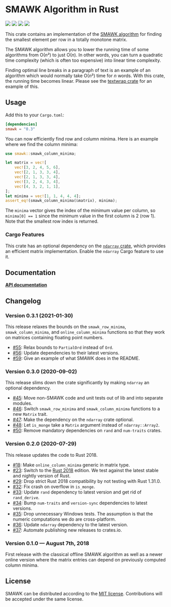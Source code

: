 # SMAWK Algorithm in Rust

[![](https://github.com/mgeisler/smawk/workflows/build/badge.svg)][build-status]
[![](https://codecov.io/gh/mgeisler/smawk/branch/master/graph/badge.svg)][codecov]
[![](https://img.shields.io/crates/v/smawk.svg)][crates-io]
[![](https://docs.rs/smawk/badge.svg)][api-docs]

This crate contains an implementation of the [SMAWK algorithm][smawk]
for finding the smallest element per row in a totally monotone matrix.

The SMAWK algorithm allows you to lower the running time of some
algorithms from O(*n*²) to just O(*n*). In other words, you can turn a
quadratic time complexity (which is often too expensive) into linear
time complexity.

Finding optimal line breaks in a paragraph of text is an example of an
algorithm which would normally take O(*n*²) time for *n* words. With
this crate, the running time becomes linear. Please see the [textwrap
crate][textwrap] for an example of this.

## Usage

Add this to your `Cargo.toml`:
```toml
[dependencies]
smawk = "0.3"
```

You can now efficiently find row and column minima. Here is an example
where we find the column minima:

```rust
use smawk::smawk_column_minima;

let matrix = vec![
    vec![3, 2, 4, 5, 6],
    vec![2, 1, 3, 3, 4],
    vec![2, 1, 3, 3, 4],
    vec![3, 2, 4, 3, 4],
    vec![4, 3, 2, 1, 1],
];
let minima = vec![1, 1, 4, 4, 4];
assert_eq!(smawk_column_minima(&matrix), minima);
```

The `minima` vector gives the index of the minimum value per column,
so `minima[0] == 1` since the minimum value in the first column is 2
(row 1). Note that the smallest row index is returned.

### Cargo Features

This crate has an optional dependency on the [`ndarray`
crate](https://docs.rs/ndarray/), which provides an efficient matrix
implementation. Enable the `ndarray` Cargo feature to use it.

## Documentation

**[API documentation][api-docs]**

## Changelog

### Version 0.3.1 (2021-01-30)

This release relaxes the bounds on the `smawk_row_minima`,
`smawk_column_minima`, and `online_column_minima` functions so that
they work on matrices containing floating point numbers.

* [#55](https://github.com/mgeisler/smawk/pull/55): Relax bounds to
  `PartialOrd` instead of `Ord`.
* [#56](https://github.com/mgeisler/smawk/pull/56): Update
  dependencies to their latest versions.
* [#59](https://github.com/mgeisler/smawk/pull/59): Give an example of
  what SMAWK does in the README.

### Version 0.3.0 (2020-09-02)

This release slims down the crate significantly by making `ndarray` an
optional dependency.

* [#45](https://github.com/mgeisler/smawk/pull/45): Move non-SMAWK
  code and unit tests out of lib and into separate modules.
* [#46](https://github.com/mgeisler/smawk/pull/46): Switch
  `smawk_row_minima` and `smawk_column_minima` functions to a new
  `Matrix` trait.
* [#47](https://github.com/mgeisler/smawk/pull/47): Make the
  dependency on the `ndarray` crate optional.
* [#48](https://github.com/mgeisler/smawk/pull/48): Let `is_monge` take
  a `Matrix` argument instead of `ndarray::Array2`.
* [#50](https://github.com/mgeisler/smawk/pull/50): Remove mandatory
  dependencies on `rand` and `num-traits` crates.


### Version 0.2.0 (2020-07-29)

This release updates the code to Rust 2018.

* [#18](https://github.com/mgeisler/smawk/pull/18): Make
  `online_column_minima` generic in matrix type.
* [#23](https://github.com/mgeisler/smawk/pull/23): Switch to the
  [Rust 2018][rust-2018] edition. We test against the latest stable
  and nightly version of Rust.
* [#29](https://github.com/mgeisler/smawk/pull/29): Drop strict Rust
  2018 compatibility by not testing with Rust 1.31.0.
* [#32](https://github.com/mgeisler/smawk/pull/32): Fix crash on
  overflow in `is_monge`.
* [#33](https://github.com/mgeisler/smawk/pull/33): Update `rand`
  dependency to latest version and get rid of `rand_derive`.
* [#34](https://github.com/mgeisler/smawk/pull/34): Bump `num-traits`
  and `version-sync` dependencies to latest versions.
* [#35](https://github.com/mgeisler/smawk/pull/35): Drop unnecessary
  Windows tests. The assumption is that the numeric computations we do
  are cross-platform.
* [#36](https://github.com/mgeisler/smawk/pull/36): Update `ndarray`
  dependency to the latest version.
* [#37](https://github.com/mgeisler/smawk/pull/37): Automate
  publishing new releases to crates.io.

### Version 0.1.0 — August 7th, 2018

First release with the classical offline SMAWK algorithm as well as a
newer online version where the matrix entries can depend on previously
computed column minima.

## License

SMAWK can be distributed according to the [MIT license][mit].
Contributions will be accepted under the same license.

[build-status]: https://github.com/mgeisler/smawk/actions?query=branch%3Amaster+workflow%3Abuild
[crates-io]: https://crates.io/crates/smawk
[codecov]: https://codecov.io/gh/mgeisler/smawk
[textwrap]: https://crates.io/crates/textwrap
[smawk]: https://en.wikipedia.org/wiki/SMAWK_algorithm
[api-docs]: https://docs.rs/smawk/
[rust-2018]: https://doc.rust-lang.org/edition-guide/rust-2018/
[mit]: LICENSE
